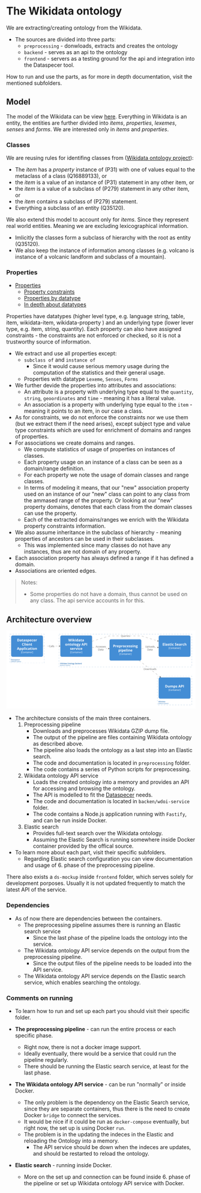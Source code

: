 # The Wikidata ontology

We are extracting/creating ontology from the Wikidata.

- The sources are divided into three parts:
    - `preprocessing` - donwloads, extracts and creates the ontology
    - `backend` - serves as an api to the ontology 
    - `frontend` - servers as a testing ground for the api and integration into the Dataspecer tool.

How to run and use the parts, as for more in depth documentation, visit the mentioned subfolders.

## Model

The model of the Wikidata can be view [here](https://www.mediawiki.org/wiki/Wikibase/DataModel).
Everything in Wikidata is an entity, the entities are further divided into *items*, *properties*, *lexemes*, *senses* and *forms*.
We are interested only in *items* and *properties*.

### Classes

We are reusing rules for identifing classes from ([Wikidata ontology project](https://www.wikidata.org/wiki/Wikidata:WikiProject_Ontology/Modelling)):
  - The *item* has a *property* instance of (P31) with one of values equal to the metaclass of a class (Q16889133), or
  - the *item* is a value of an instance of (P31) statement in any other item, or
  - the *item* is a value of a subclass of (P279) statement in any other item, or
  - the *item* contains a subclass of (P279) statement.
  - Everything a subclass of an entity (Q35120).

We also extend this model to account only for *items*. 
Since they represent real world entities.
Meaning we are excluding lexicographical information.

- Imlicitly the classes form a subclass of hierarchy with the root as entity (Q35120). 
- We also keep the instance of information among classes (e.g. volcano is instance of a volcanic landform and subclass of a mountain).

### Properties

- [Properties](https://www.wikidata.org/wiki/Help:Properties)
    - [Property constraints](https://www.wikidata.org/wiki/Help:Property_constraints_portal)
    - [Properties by datatype](https://www.wikidata.org/wiki/Special:ListDatatypes)
    - [In depth about datatypes](https://www.wikidata.org/wiki/Help:Data_type)

Properties have datatypes (higher level type, e.g. language string, table, item, wikidata-item, wikidata-property ) and an underlying type (lower lever type, e.g. item, string, quantity).
Each property can also have assigned constraints - the constraints are not enforced or checked, so it is not a trustworthy source of information.

- We extract and use all properties except:
  - `subclass of` and `instance of`
    - Since it would cause serious memory usage during the computation of the statistics and their general usage.
  - Properties with datatype `Lexeme`, `Senses`, `Forms` 
- We further devide the properties into attributes and associations:
  - An attribute is a property with underlying type equal to the `quantity`, `string`, `geoordinates` and `time` - meaning it has a literal value.
  - An association is a property with underlying type equal to the `item` - meaning it points to an item, in our case a class.
- As for constraints, we do not enforce the constraints nor we use them (but we extract them if the need arises), except subject type and value type constraints which are used for enrichment of domains and ranges of properties.
- For associations we create domains and ranges.
  - We compute statistics of usage of properties on instances of classes.
  - Each property usage on an instance of a class can be seen as a domain/range definition.
  - For each property we note the usage of domain classes and range classes.
  - In terms of modeling it means, that our "new" association property used on an instance of our "new" class can point to any class from the ammased range of the property. Or looking at our "new" property domains, denotes that each class from the domain classes can use the property.
  - Each of the extracted domains/ranges we enrich with the Wikidata property constraints information.
- We also assume inheritance in the subclass of hierarchy - meaning properties of ancestors can be used in their subclasses.
    - This was implemented since many classes do not have any instances, thus are not domain of any property.
- Each association property has always defined a range if it has defined a domain.
- Associations are oriented edges.

> Notes:
>    - Some properties do not have a domain, thus cannot be used on any class. The api service accounts in for this.

## Architecture overview

![missing image](./readme-pictures/overall.png)

- The architecture consists of the main three containers.
  1. Preprocessing pipeline 
      - Downloads and preprocesses Wikidata GZIP dump file.
      - The output of the pipeline are files containing Wikidata ontology as described above.
      - The pipeline also loads the ontology as a last step into an Elastic search.
      - The code and documentation is located in `preprocessing` folder.
      - The code contains a series of Python scripts for preprocessing.
  2. Wikidata ontology API service
      - Loads the created ontology into a memory and provides an API for accessing and browsing the ontology.
      - The API is modelled to fit the [Dataspecer](https://github.com/mff-uk/dataspecer) needs.
      - The code and documentation is located in `backen/wdoi-service` folder.
      - The code contains a Node.js application running with `Fastify`, and can be run inside Docker.
  3. Elastic search
      - Provides full-text search over the Wikidata ontology.
      - Assuming the Elastic Search is running somewhere inside Docker container provided by the offical source.
- To learn more about each part, visit their specific subfolders.
  - Regarding Elastic search configuration you can view documentation and usage of 6. phase of the preprocessing pipeline.

There also exists a `ds-mockup` inside `frontend` folder, which serves solely for development porposes.
Usually it is not updated frequently to match the latest API of the service.

### Dependencies 

- As of now there are dependencies between the containers.
  - The preprocessing pipeline assumes there is running an Elastic search service
    - Since the last phase of the pipeline loads the ontology into the service.
  - The Wikidata ontology API service depends on the output from the preprocessing pipeline.
    - Since the output files of the pipeline needs to be loaded into the API service.
  - The Wikidata ontology API service depends on the Elastic search service, which enables searching the ontology.

### Comments on running

- To learn how to run and set up each part you should visit their specific folder.

- **The preprocessing pipeline** - can run the entire process or each specific phase.
  - Right now, there is not a docker image support.
  - Ideally eventually, there would be a service that could run the pipeline regularly.
  - There should be running the Elastic search service, at least for the last phase.
- **The Wikidata ontology API service** - can be run "normally" or inside Docker.
  - The only problem is the dependency on the Elastic Search service, since they are separate containers, thus there is the need to create Docker `bridge` to connect the services.
  - It would be nice if it could be run as `docker-compose` eventually, but right now, the set up is using Docker `run`.
  - The problem is in the updating the indeces in the Elastic and reloading the Ontology into a memory.
    - The API service should be down when the indeces are updates, and should be restarted to reload the ontology. 
- **Elastic search** - running inside Docker.
  - More on the set up and connection can be found inside 6. phase of the pipeline or set up Wikidata ontology API service with Docker. 